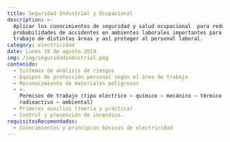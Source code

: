 ```yaml
---
title: Seguridad Industrial y Ocupacional
description: >-
  Aplicar los conocimientos de seguridad y salud ocupacional  para reducir
  probabilidades de accidentes en ambientes laborales importantes para el
  trabajo de distintas áreas y así proteger al personal laboral.
category: electricidad
date: Lunes 19 de agosto 2019
img: /img/seguridadindustrial.png
contenido:
  - Sistemas de análisis de riesgos
  - Equipos de protección personal según el área de trabajo
  - Reconocimiento de materiales peligrosos
  - >-
    Permisos de trabajo (tipo eléctrico – químico – mecánico – térmico –
    radioactivo – ambiental)
  - Primeros auxilios (teoría y práctica)
  - Control y prevención de incendios.
requisitosRecomendados:
  - Conocimientos y principios básicos de electricidad
---
```



